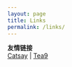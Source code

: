```yaml
---
layout: page
title: Links
permalink: /links/
---
```

**友情链接**   
[Catsay](https://www.hackpwn.xyz/) | [Tea9](https://tea9.xyz/)   
